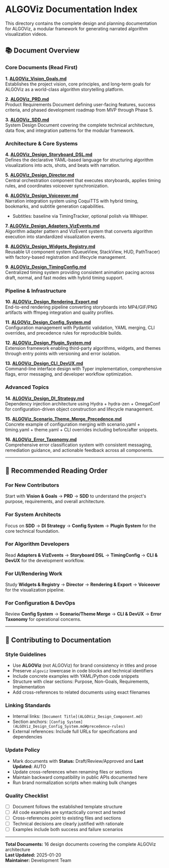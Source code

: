 # ALGOViz Documentation Index

This directory contains the complete design and planning documentation for ALGOViz, a modular framework for generating narrated algorithm visualization videos.

## 📚 Document Overview

### Core Documents (Read First)

**1. [ALGOViz_Vision_Goals.md](ALGOViz_Vision_Goals.md)**  
Establishes the project vision, core principles, and long-term goals for ALGOViz as a world-class algorithm storytelling platform.

**2. [ALGOViz_PRD.md](ALGOViz_PRD.md)**  
Product Requirements Document defining user-facing features, success criteria, and phased development roadmap from MVP through Phase 5.

**3. [ALGOViz_SDD.md](ALGOViz_SDD.md)**  
System Design Document covering the complete technical architecture, data flow, and integration patterns for the modular framework.

### Architecture & Core Systems

**4. [ALGOViz_Design_Storyboard_DSL.md](ALGOViz_Design_Storyboard_DSL.md)**  
Defines the declarative YAML-based language for structuring algorithm visualizations into acts, shots, and beats with narration.

**5. [ALGOViz_Design_Director.md](ALGOViz_Design_Director.md)**  
Central orchestration component that executes storyboards, applies timing rules, and coordinates voiceover synchronization.

**6. [ALGOViz_Design_Voiceover.md](ALGOViz_Design_Voiceover.md)**  
Narration integration system using CoquiTTS with hybrid timing, bookmarks, and subtitle generation capabilities.
- Subtitles: baseline via TimingTracker, optional polish via Whisper.

**7. [ALGOViz_Design_Adapters_VizEvents.md](ALGOViz_Design_Adapters_VizEvents.md)**  
Algorithm adapter pattern and VizEvent system that converts algorithm execution into standardized visualization events.

**8. [ALGOViz_Design_Widgets_Registry.md](ALGOViz_Design_Widgets_Registry.md)**  
Reusable UI component system (QueueView, StackView, HUD, PathTracer) with factory-based registration and lifecycle management.

**9. [ALGOViz_Design_TimingConfig.md](ALGOViz_Design_TimingConfig.md)**  
Centralized timing system providing consistent animation pacing across draft, normal, and fast modes with hybrid timing support.

### Pipeline & Infrastructure

**10. [ALGOViz_Design_Rendering_Export.md](ALGOViz_Design_Rendering_Export.md)**  
End-to-end rendering pipeline converting storyboards into MP4/GIF/PNG artifacts with ffmpeg integration and quality profiles.

**11. [ALGOViz_Design_Config_System.md](ALGOViz_Design_Config_System.md)**  
Configuration management with Pydantic validation, YAML merging, CLI overrides, and precedence rules for reproducible builds.

**12. [ALGOViz_Design_Plugin_System.md](ALGOViz_Design_Plugin_System.md)**  
Extension framework enabling third-party algorithms, widgets, and themes through entry points with versioning and error isolation.

**13. [ALGOViz_Design_CLI_DevUX.md](ALGOViz_Design_CLI_DevUX.md)**  
Command-line interface design with Typer implementation, comprehensive flags, error messaging, and developer workflow optimization.

### Advanced Topics

**14. [ALGOViz_Design_DI_Strategy.md](ALGOViz_Design_DI_Strategy.md)**  
Dependency injection architecture using Hydra + hydra-zen + OmegaConf for configuration-driven object construction and lifecycle management.

**15. [ALGOViz_Scenario_Theme_Merge_Precedence.md](ALGOViz_Scenario_Theme_Merge_Precedence.md)**  
Concrete example of configuration merging with scenario.yaml + timing.yaml + theme.yaml + CLI overrides including before/after snippets.

**16. [ALGOViz_Error_Taxonomy.md](ALGOViz_Error_Taxonomy.md)**  
Comprehensive error classification system with consistent messaging, remediation guidance, and actionable feedback across all components.

---

## 🎯 Recommended Reading Order

### For New Contributors
Start with **Vision & Goals** → **PRD** → **SDD** to understand the project's purpose, requirements, and overall architecture.

### For System Architects
Focus on **SDD** → **DI Strategy** → **Config System** → **Plugin System** for the core technical foundation.

### For Algorithm Developers
Read **Adapters & VizEvents** → **Storyboard DSL** → **TimingConfig** → **CLI & DevUX** for the development workflow.

### For UI/Rendering Work
Study **Widgets & Registry** → **Director** → **Rendering & Export** → **Voiceover** for the visualization pipeline.

### For Configuration & DevOps
Review **Config System** → **Scenario/Theme Merge** → **CLI & DevUX** → **Error Taxonomy** for operational concerns.

---

## 📝 Contributing to Documentation

### Style Guidelines
- Use **ALGOViz** (not ALGOViz) for brand consistency in titles and prose
- Preserve `algoviz` lowercase in code blocks and technical identifiers  
- Include concrete examples with YAML/Python code snippets
- Structure with clear sections: Purpose, Non-Goals, Requirements, Implementation
- Add cross-references to related documents using exact filenames

### Linking Standards
- Internal links: `[Document Title](ALGOViz_Design_Component.md)`
- Section anchors: `[Config System](ALGOViz_Design_Config_System.md#precedence-rules)`
- External references: Include full URLs for specifications and dependencies

### Update Policy
- Mark documents with **Status:** Draft/Review/Approved and **Last Updated:** AUTO
- Update cross-references when renaming files or sections
- Maintain backward compatibility in public APIs documented here
- Run brand normalization scripts when making bulk changes

### Quality Checklist
- [ ] Document follows the established template structure
- [ ] All code examples are syntactically correct and tested
- [ ] Cross-references point to existing files and sections
- [ ] Technical decisions are clearly justified with rationale
- [ ] Examples include both success and failure scenarios

---

**Total Documents:** 16 design documents covering the complete ALGOViz architecture  
**Last Updated:** 2025-01-20  
**Maintainer:** Development Team
